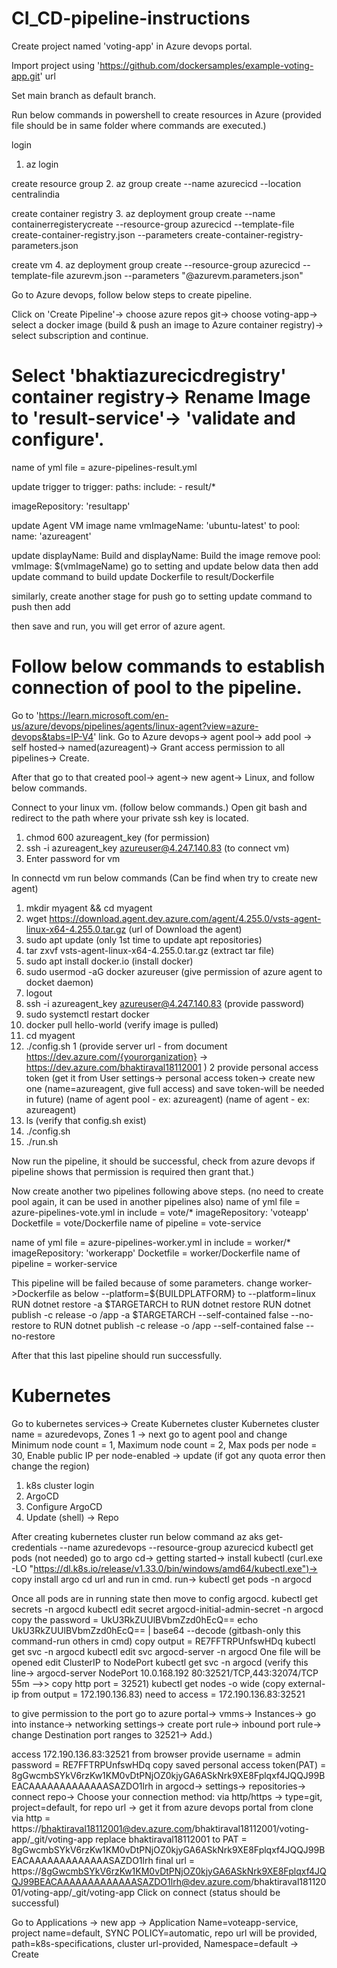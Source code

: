 # CI_CD-pipeline-instructions
Create project named 'voting-app' in Azure devops portal.

Import project using 'https://github.com/dockersamples/example-voting-app.git' url

Set main branch as default branch.

Run below commands in powershell to create resources in Azure (provided file should be in same folder where commands are executed.)

login
1. az login

create resource group
2. az group create --name azurecicd --location centralindia

create container registry
3. az deployment group create --name containerregisterycreate --resource-group azurecicd --template-file create-container-registry.json --parameters create-container-registry-parameters.json

create vm
4. az deployment group create --resource-group azurecicd --template-file azurevm.json --parameters "@azurevm.parameters.json"

Go to Azure devops, follow below steps to create pipeline.

Click on 'Create Pipeline'-> choose azure repos git-> choose voting-app-> select a docker image (build & push an image to Azure container registry)-> select subscription and continue.

# Select 'bhaktiazurecicdregistry' container registry-> Rename Image to 'result-service'-> 'validate and configure'.

name of yml file = azure-pipelines-result.yml

update trigger to
trigger:
 paths:
   include:
     - result/*

imageRepository: 'resultapp'

update
  Agent VM image name
  vmImageName: 'ubuntu-latest'
  to
  pool:
  name: 'azureagent'

  update
  displayName: Build and displayName: Build the image
  remove
      pool:
      vmImage: $(vmImageName)
go to setting and update below data then add
update command to build
update Dockerfile to result/Dockerfile

similarly, create another stage for push
go to setting update command to push then add

then save and run, you will get error of azure agent.

# Follow below commands to establish connection of pool to the pipeline.
Go to 'https://learn.microsoft.com/en-us/azure/devops/pipelines/agents/linux-agent?view=azure-devops&tabs=IP-V4' link.
Go to Azure devops-> agent pool-> add pool -> self hosted-> named(azureagent)-> 
Grant access permission to all pipelines-> Create.

After that go to that created pool-> agent-> new agent-> Linux, and follow below commands.

Connect to your linux vm. (follow below commands.)
Open git bash and redirect to the path where your private ssh key is located.
1. chmod 600 azureagent_key (for permission)
2. ssh -i azureagent_key azureuser@4.247.140.83 (to connect vm)
3. Enter password for vm

In connectd vm run below commands (Can be find when try to create new agent)
1. mkdir myagent && cd myagent
2. wget https://download.agent.dev.azure.com/agent/4.255.0/vsts-agent-linux-x64-4.255.0.tar.gz (url of Download the agent)
3. sudo apt update (only 1st time to update apt repositories)
4. tar zxvf vsts-agent-linux-x64-4.255.0.tar.gz (extract tar file)
5. sudo apt install docker.io (install docker)
6. sudo usermod -aG docker azureuser (give permission of azure agent to docket daemon)
7. logout
8. ssh -i azureagent_key azureuser@4.247.140.83 (provide password)
9. sudo systemctl restart docker
10. docker pull hello-world (verify image is pulled)
11. cd myagent
12. ./config.sh
  1 (provide server url - from document https://dev.azure.com/{yourorganization} -> https://dev.azure.com/bhaktiraval18112001 )
  2 provide personal access token (get it from User settings-> personal access token-> create new one (name=azureagent, give full access) and save token-will be needed in future) (name of agent pool - ex: azureagent) (name of agent - ex: azureagent)
13. ls (verify that config.sh exist) 
14. ./config.sh
15. ./run.sh

Now run the pipeline, it should be successful, check from azure devops if pipeline shows that permission is required then grant that.)

Now create another two pipelines following above steps. (no need to create pool again, it can be used in another pipelines also)
name of yml file = azure-pipelines-vote.yml
in include = vote/*
imageRepository: 'voteapp'
Docketfile = vote/Dockerfile
name of pipeline = vote-service

name of yml file = azure-pipelines-worker.yml
in include = worker/*
imageRepository: 'workerapp'
Docketfile = worker/Dockerfile
name of pipeline = worker-service

This pipeline will be failed because of some parameters.
change worker->Dockerfile as below
--platform=${BUILDPLATFORM} to --platform=linux
RUN dotnet restore -a $TARGETARCH to RUN dotnet restore
RUN dotnet publish -c release -o /app -a $TARGETARCH --self-contained false --no-restore to RUN dotnet publish -c release -o /app --self-contained false --no-restore


After that this last pipeline should run successfully.


# Kubernetes

Go to kubernetes services-> Create Kubernetes cluster
Kubernetes cluster name = azuredevops, Zones 1
-> next
 go to agent pool and change Minimum node count = 1, Maximum node count = 2, Max pods per node = 30, Enable public IP per node-enabled -> update (if got any quota error then change the region)
 1. k8s cluster login
 2. ArgoCD
 3. Configure ArgoCD
 4. Update (shell) -> Repo

After creating kubernetes cluster run below command
az aks get-credentials --name azuredevops  --resource-group azurecicd
kubectl get pods (not needed)
go to argo cd-> getting started-> install kubectl (curl.exe -LO "https://dl.k8s.io/release/v1.33.0/bin/windows/amd64/kubectl.exe")-> copy install argo cd url and run in cmd.
run-> kubectl get pods -n argocd

Once all pods are in running state then move to config argocd.
kubectl get secrets -n argocd
kubectl edit secret argocd-initial-admin-secret -n argocd
copy the password = UkU3RkZUUlBVbmZzd0hEcQ==
echo UkU3RkZUUlBVbmZzd0hEcQ== | base64 --decode (gitbash-only this command-run others in cmd)
copy output = RE7FFTRPUnfswHDq
kubectl get svc -n argocd
kubectl edit svc argocd-server -n argocd
One file will be opened edit ClusterIP to NodePort
kubectl get svc -n argocd (verify this line-> argocd-server  NodePort    10.0.168.192   <none>    80:32521/TCP,443:32074/TCP   55m -->> copy http port = 32521)
kubectl get nodes -o wide (copy external-ip from output =  172.190.136.83)
need to access = 172.190.136.83:32521

to give permission to the port
go to azure portal-> vmms-> Instances-> go into instance-> networking settings-> create port rule-> inbound port rule-> change Destination port ranges to 32521-> Add.)

access 172.190.136.83:32521 from browser
provide
username = admin
password = RE7FFTRPUnfswHDq
copy saved personal access token(PAT) = 8gGwcmbSYkV6rzKw1KM0vDtPNjOZ0kjyGA6ASkNrk9XE8Fplqxf4JQQJ99BEACAAAAAAAAAAAAASAZDO1lrh
in argocd-> settings-> repositories-> connect repo-> Choose your connection method: via http/https -> type=git, project=default,
for repo url -> get it from azure devops portal from clone via http = https://bhaktiraval18112001@dev.azure.com/bhaktiraval18112001/voting-app/_git/voting-app
replace bhaktiraval18112001 to PAT = 8gGwcmbSYkV6rzKw1KM0vDtPNjOZ0kjyGA6ASkNrk9XE8Fplqxf4JQQJ99BEACAAAAAAAAAAAAASAZDO1lrh
final url = https://8gGwcmbSYkV6rzKw1KM0vDtPNjOZ0kjyGA6ASkNrk9XE8Fplqxf4JQQJ99BEACAAAAAAAAAAAAASAZDO1lrh@dev.azure.com/bhaktiraval18112001/voting-app/_git/voting-app
Click on connect (status should be successful)

Go to Applications -> new app -> Application Name=voteapp-service, project name=default, SYNC POLICY=automatic, repo url will be provided, path=k8s-specifications, cluster url-provided, Namespace=default -> Create
   






